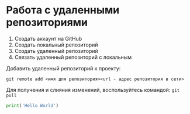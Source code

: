 # **Работа с удаленными репозиториями**
1. Создать аккаунт на GitHub
2. Создать локальный репозиторий
3. Создать удаленный репозиторий
4. Связать удаленный репозиторий с локальным

Добавить удаленный репозиторий к проекту:
```
git remote add <имя для репозитория><url - адрес репозитория в сети>
```
Для получения и слияния изменений, воспользуйтесь командой: `git pull`
```Python
print('Hello World')
```

